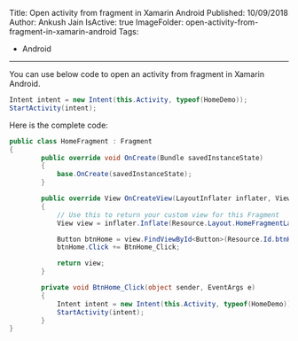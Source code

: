 Title: Open activity from fragment in Xamarin Android
Published: 10/09/2018
Author: Ankush Jain
IsActive: true
ImageFolder: open-activity-from-fragment-in-xamarin-android
Tags:
  - Android
---
You can use below code to open an activity from fragment in Xamarin Android.

```cs
Intent intent = new Intent(this.Activity, typeof(HomeDemo));
StartActivity(intent);
```

Here is the complete code:

```cs
public class HomeFragment : Fragment
{
        public override void OnCreate(Bundle savedInstanceState)
        {
            base.OnCreate(savedInstanceState);
        }

        public override View OnCreateView(LayoutInflater inflater, ViewGroup container, Bundle savedInstanceState)
        {
            // Use this to return your custom view for this Fragment
            View view = inflater.Inflate(Resource.Layout.HomeFragmentLayout, container, false);

            Button btnHome = view.FindViewById<Button>(Resource.Id.btnHome);
            btnHome.Click += BtnHome_Click;

            return view;
        }

        private void BtnHome_Click(object sender, EventArgs e)
        {
            Intent intent = new Intent(this.Activity, typeof(HomeDemo));
            StartActivity(intent);
        }
}
```

                

